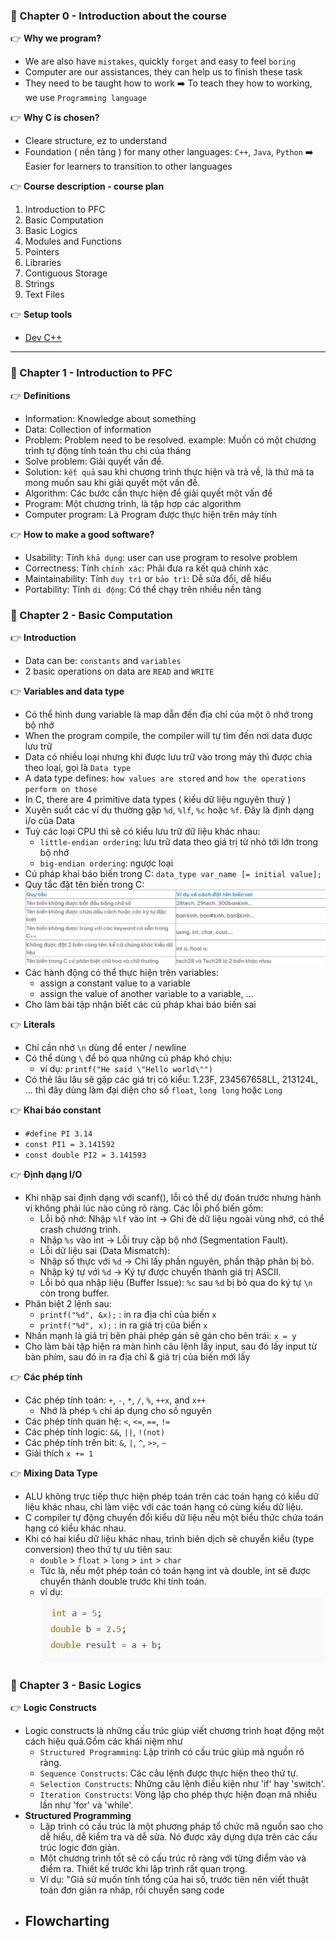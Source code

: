 ### 📌 Chapter 0 - Introduction about the course

👉 **Why we program?**

- We are also have `mistakes`, quickly `forget` and easy to feel `boring`
- Computer are our assistances, they can help us to finish these task 
- They need to be taught how to work
➡️ To teach they how to working, we use `Programming language`


👉 **Why C is chosen?**

- Cleare structure, ez to understand
- Foundation ( nền tảng ) for many other languages: `C++`, `Java`, `Python`
➡️ Easier for learners to transition to other languages

👉 **Course description - course plan**

1. Introduction to PFC
2. Basic Computation
3. Basic Logics
4. Modules and Functions
5. Pointers
6. Libraries
7. Contiguous Storage
8. Strings
9. Text Files


👉 **Setup tools**

- [Dev C++](https://sourceforge.net/projects/orwelldevcpp/)

___

### 📌 Chapter 1 - Introduction to PFC

👉 **Definitions**
- Information: Knowledge about something
- Data: Collection of information
- Problem: Problem need to be resolved. example: Muốn có một chương trình tự động tính toán thu chi của tháng
- Solve problem: Giải quyết vấn đề. 
- Solution: `kết quả` sau khi chương trình thực hiện và trả về, là thứ mà ta mong muốn sau khi giải quyết một vấn đề.
- Algorithm: Các bước cần thực hiện để giải quyết một vấn đề
- Program: Một chương trình, là tập hợp các algorithm
- Computer program: Là Program được thực hiện trên máy tính

👉 **How to make a good software?**
- Usability: Tính `khả dụng`: user can use program to resolve problem
- Correctness: Tính `chính xác`: Phải đưa ra kết quả chính xác
- Maintainability: Tính `duy trì` or `bảo trì`: Dễ sửa đổi, dễ hiểu
- Portability: Tính `di động`: Có thể chạy trên nhiều nền tảng 

### 📌 Chapter 2 - Basic Computation

👉 **Introduction**
- Data can be: `constants` and `variables`
- 2 basic operations on data are `READ` and `WRITE`

👉 **Variables and data type**
- Có thể hình dung variable là map dẫn đến địa chỉ của một ô nhớ trong bộ nhớ
- When the program compile, the compiler will tự tìm đến nơi data được lưu trữ
- Data có nhiều loại nhưng khi được lưu trữ vào trong máy thì được chia theo loại, gọi là `Data type`
- A data type defines: `how values are stored` and `how the operations perform on those`
- In C, there are 4 primitive data types ( kiểu dữ liệu nguyên thuỷ )
- Xuyên suốt các ví dụ thường gặp `%d`, `%lf`, `%c` hoặc `%f`. Đây là định dạng i/o của Data
- Tuỳ các loại CPU thì sẽ có kiểu lưu trữ dữ liệu khác nhau:
    - `little-endian ordering`: lưu trữ data theo giá trị từ nhỏ tới lớn trong bộ nhớ
    - `big-endian ordering`: ngược loại
- Cú pháp khai báo biến trong C: `data_type var_name [= initial value];`
- Quy tắc đặt tên biến trong C: ![alt text](image-2.png)
- Các hành động có thể thực hiện trên variables: 
    - assign a constant value to a variable
    - assign the value of another variable to a variable, ...
- Cho làm bài tập nhận biết các cú pháp khai báo biến sai

👉 **Literals**
- Chỉ cần nhớ `\n` dùng để enter / newline
- Có thể dùng `\` để bỏ qua những cú pháp khó chịu:
    - ví dụ: `printf("He said \"Hello world\"")`
- Có thẻ lâu lâu sẽ gặp các giá trị có kiểu: 1.23F, 234567658LL, 213124L, ... thì đây dùng làm đại diện cho số `float`, `long long` hoặc `Long`

👉 **Khai báo constant**
- `#define PI 3.14`
- `const PI1 = 3.141592`
- `const double PI2 = 3.141593`

👉 **Định dạng I/O**
- Khi nhập sai định dạng với scanf(), lỗi có thể dự đoán trước nhưng hành vi không phải lúc nào cũng rõ ràng. Các lỗi phổ biến gồm:
    - Lỗi bộ nhớ: Nhập `%lf` vào int → Ghi đè dữ liệu ngoài vùng nhớ, có thể crash chương trình.
    - Nhập `%s` vào int → Lỗi truy cập bộ nhớ (Segmentation Fault).
    - Lỗi dữ liệu sai (Data Mismatch):
    - Nhập số thực với `%d` → Chỉ lấy phần nguyên, phần thập phân bị bỏ.
    - Nhập ký tự với `%d` → Ký tự được chuyển thành giá trị ASCII.
    - Lỗi bỏ qua nhập liệu (Buffer Issue): `%c` sau `%d` bị bỏ qua do ký tự `\n` còn trong buffer.
- Phân biệt 2 lệnh sau: 
    - `printf("%d", &x);` : in ra địa chỉ của biến `x`
    - `printf("%d", x);` : in ra giá trị của biến `x`
- Nhấn mạnh là giá trị bên phải phép gán sẽ gán cho bên trái: `x = y`
- Cho làm bài tập hiện ra màn hình câu lệnh lấy input, sau đó lấy input từ bàn phím, sau đó in ra địa chỉ & giá trị của biến mới lấy

👉 **Các phép tính**
- Các phép tính toán: `+`, `-`, `*`, `/`, `%`, `++x`, and `x++`
    - Nhớ  là phép `%` chỉ áp dụng cho số nguyên
- Các phép tính quan hệ: `<`, `<=`, `==`, `!=` 
- Các phép tính logic: `&&`, `||`, `!(not)`
- Các phép tính trên bit: `&`, `|`, `^`, `>>`, `~`
- Giải thích `x += 1`

👉 **Mixing Data Type**
- ALU không trực tiếp thực hiện phép toán trên các toán hạng có kiểu dữ liệu khác nhau, chỉ làm việc với các toán hạng có cùng kiểu dữ liệu.
- C compiler tự động chuyển đổi kiểu dữ liệu nếu một biểu thức chứa toán hạng có kiểu khác nhau.
- Khi có hai kiểu dữ liệu khác nhau, trình biên dịch sẽ chuyển kiểu (type conversion) theo thứ tự ưu tiên sau:
    - `double` > `float` > `long` > `int` > `char`
    - Tức là, nếu một phép toán có toán hạng int và double, int sẽ được chuyển thành double trước khi tính toán.
    - ví dụ:    ![alt text](image-3.png)

### 📌 Chapter 3 - Basic Logics

👉 **Logic Constructs**
- Logic constructs là những cấu trúc giúp viết chương trình hoạt động một cách hiệu quả.Gồm các khái niệm như
    - `Structured Programming`: Lập trình có cấu trúc giúp mã nguồn rõ ràng.
    - `Sequence Constructs`: Các câu lệnh được thực hiện theo thứ tự.
    - `Selection Constructs`: Những câu lệnh điều kiện như 'if' hay 'switch'.
    - `Iteration Constructs`: Vòng lặp cho phép thực hiện đoạn mã nhiều lần như 'for' và 'while'.
- **Structured Programming**
    - Lập trình có cấu trúc là một phương pháp tổ chức mã nguồn sao cho dễ hiểu, dễ kiểm tra và dễ sửa. Nó được xây dựng dựa trên các cấu trúc logic đơn giản.
    - Một chương trình tốt sẽ có cấu trúc rõ ràng với từng điểm vào và điểm ra. Thiết kế trước khi lập trình rất quan trọng.
    - Ví dụ: "Giả sử muốn tính tổng của hai số, trước tiên nên viết thuật toán đơn giản ra nháp, rồi chuyển sang code
- **Flowcharting**
    - 